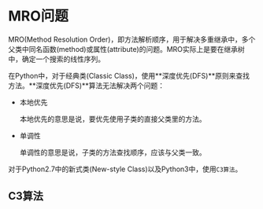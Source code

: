 # MRO问题

MRO(Method Resolution Order)，即方法解析顺序，用于解决多重继承中，多个父类中同名函数(method)或属性(attribute)的问题。MRO实际上是要在继承树中，确定一个搜索的线性序列。

在Python中，对于经典类(Classic Class)，使用**深度优先(DFS)**原则来查找方法。**深度优先(DFS)**算法无法解决两个问题：

+ 本地优先

	本地优先的意思是说，要优先使用子类的直接父类里的方法。

+ 单调性

	单调性的意思是说，子类的方法查找顺序，应该与父类一致。


对于Python2.7中的新式类(New-style Class)以及Python3中，使用`C3算法`。

## C3算法


